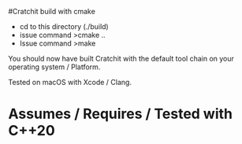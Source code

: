 #Cratchit build with cmake

* cd to this directory (./build)
* issue command >cmake ..
* Issue command >make

You should now have built Cratchit with the default tool chain on your operating system / Platform.

Tested on macOS with Xcode / Clang.

# Assumes / Requires / Tested with C++20